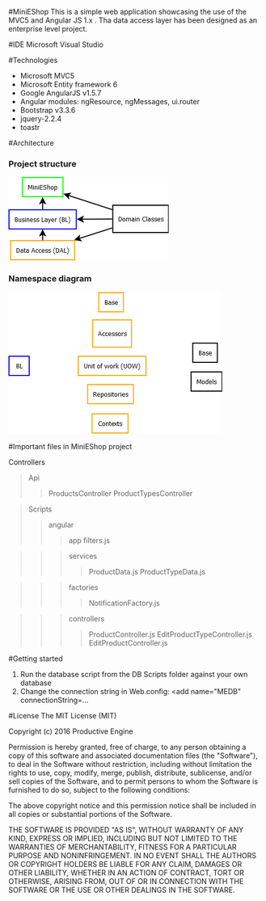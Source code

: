 #MiniEShop
This is a simple web application showcasing the use of the MVC5 and Angular JS 1.x .
Tha data access layer has been designed as an enterprise level project.

#IDE
Microsoft Visual Studio

#Technologies
* Microsoft MVC5
* Microsoft Entity framework 6
* Google AngularJS v1.5.7
* Angular modules: ngResource, ngMessages, ui.router
* Bootstrap v3.3.6
* jquery-2.2.4
* toastr

#Architecture
<h3>Project structure</h3>

![ProjectDiagram](ProjectDiagram.png)

<h3>Namespace diagram</h3>

![NamespaceDiagram](NamespaceDiagram.png)

#Important files in MiniEShop project

Controllers
>Api
>>ProductsController
>>ProductTypesController

>Scripts
>>angular
>>>app
>>>filters.js

>>>services
>>>>ProductData.js
>>>>ProductTypeData.js

>>>factories
>>>>NotificationFactory.js

>>>controllers
>>>>ProductController.js
>>>>EditProductTypeController.js
>>>>EditProductController.js

#Getting started
1. Run the database script from the DB Scripts folder against your own database
2. Change the connection string in Web.config: <add name="MEDB" connectionString=...

#License
The MIT License (MIT)

Copyright (c) 2016 Productive Engine

Permission is hereby granted, free of charge, to any person obtaining a copy of this software and associated documentation files (the "Software"), to deal in the Software without restriction, including without limitation the rights to use, copy, modify, merge, publish, distribute, sublicense, and/or sell copies of the Software, and to permit persons to whom the Software is furnished to do so, subject to the following conditions:

The above copyright notice and this permission notice shall be included in all copies or substantial portions of the Software.

THE SOFTWARE IS PROVIDED "AS IS", WITHOUT WARRANTY OF ANY KIND, EXPRESS OR IMPLIED, 
INCLUDING BUT NOT LIMITED TO THE WARRANTIES OF MERCHANTABILITY, 
FITNESS FOR A PARTICULAR PURPOSE AND NONINFRINGEMENT. IN NO EVENT SHALL THE AUTHORS OR COPYRIGHT HOLDERS BE LIABLE FOR ANY CLAIM, 
DAMAGES OR OTHER LIABILITY, WHETHER IN AN ACTION OF CONTRACT, TORT OR OTHERWISE, ARISING FROM, OUT OF OR IN
CONNECTION WITH THE SOFTWARE OR THE USE OR OTHER DEALINGS IN THE SOFTWARE.
